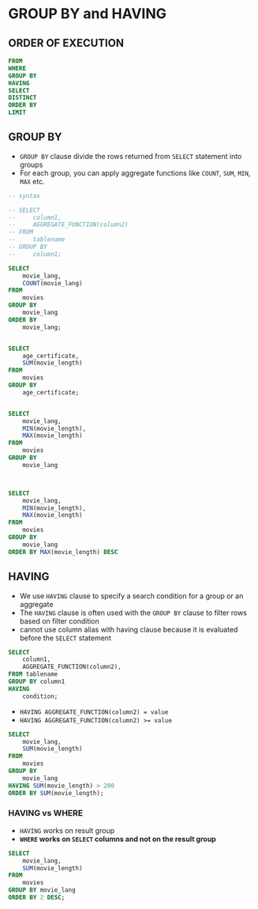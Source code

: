 # GROUP BY and HAVING

## ORDER OF EXECUTION

```sql
FROM
WHERE
GROUP BY
HAVING
SELECT
DISTINCT
ORDER BY
LIMIT
```

## GROUP BY

* `GROUP BY` clause divide the rows returned from `SELECT` statement into groups
* For each group, you can apply aggregate functions like `COUNT`, `SUM`, `MIN`, `MAX` etc.

```sql
-- syntax

-- SELECT 
--     column1, 
--     AGGREGATE_FUNCTION(column2) 
-- FROM 
--     tablename 
-- GROUP BY 
--     column1;

SELECT 
    movie_lang,
    COUNT(movie_lang)
FROM
    movies
GROUP BY
    movie_lang
ORDER BY
    movie_lang;


SELECT 
    age_certificate,
    SUM(movie_length) 
FROM 
    movies 
GROUP BY 
    age_certificate;


SELECT 
    movie_lang,
    MIN(movie_length),
    MAX(movie_length)
FROM
    movies
GROUP BY
    movie_lang



SELECT 
    movie_lang,
    MIN(movie_length),
    MAX(movie_length)
FROM
    movies
GROUP BY
    movie_lang
ORDER BY MAX(movie_length) DESC
```

## HAVING

* We use `HAVING` clause to specify a search condition for a group or an aggregate
* The `HAVING` clause is often used with the `GROUP BY` clause to filter rows based on filter condition
* cannot use column alias with having clause because it is evaluated before the `SELECT` statement

```sql
SELECT 
    column1,
    AGGREGATE_FUNCTION(column2),
FROM tablename
GROUP BY column1
HAVING 
    condition;
```

* `HAVING AGGREGATE_FUNCTION(column2) = value`
* `HAVING AGGREGATE_FUNCTION(column2) >= value`

```sql
SELECT 
    movie_lang, 
    SUM(movie_length) 
FROM 
    movies 
GROUP BY 
    movie_lang 
HAVING SUM(movie_length) > 200 
ORDER BY SUM(movie_length);
```

### HAVING vs WHERE

* `HAVING` works on result group
* **`WHERE` works on `SELECT` columns and not on the result group**

```sql
SELECT
    movie_lang,
    SUM(movie_length)
FROM 
    movies
GROUP BY movie_lang
ORDER BY 2 DESC;
```





